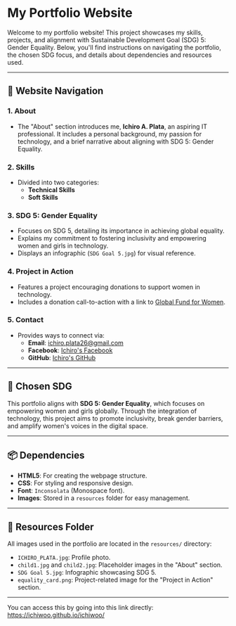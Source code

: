 # My Portfolio Website

Welcome to my portfolio website! This project showcases my skills, projects, and alignment with Sustainable Development Goal (SDG) 5: Gender Equality. Below, you'll find instructions on navigating the portfolio, the chosen SDG focus, and details about dependencies and resources used.

---

## 🔗 **Website Navigation**

### **1. About**
- The "About" section introduces me, **Ichiro A. Plata**, an aspiring IT professional. It includes a personal background, my passion for technology, and a brief narrative about aligning with SDG 5: Gender Equality.
  
### **2. Skills**
- Divided into two categories:
  - **Technical Skills**
  - **Soft Skills**

### **3. SDG 5: Gender Equality**
- Focuses on SDG 5, detailing its importance in achieving global equality.
- Explains my commitment to fostering inclusivity and empowering women and girls in technology.
- Displays an infographic (`SDG Goal 5.jpg`) for visual reference.

### **4. Project in Action**
- Features a project encouraging donations to support women in technology.
- Includes a donation call-to-action with a link to [Global Fund for Women](https://join.globalfundforwomen.org/a/donate-2).

### **5. Contact**
- Provides ways to connect via:
  - **Email**: [ichiro.plata26@gmail.com](mailto:ichiro.plata26@gmail.com)
  - **Facebook**: [Ichiro's Facebook](https://www.facebook.com/ichiro.6969)
  - **GitHub**: [Ichiro's GitHub](https://github.com/ichiwoo)

---

## 🌟 **Chosen SDG**

This portfolio aligns with **SDG 5: Gender Equality**, which focuses on empowering women and girls globally. Through the integration of technology, this project aims to promote inclusivity, break gender barriers, and amplify women's voices in the digital space.

---

## 📦 **Dependencies**

- **HTML5**: For creating the webpage structure.
- **CSS**: For styling and responsive design.
- **Font**: `Inconsolata` (Monospace font).
- **Images**: Stored in a `resources` folder for easy management.

---

## 📂 **Resources Folder**

All images used in the portfolio are located in the `resources/` directory:
- `ICHIRO_PLATA.jpg`: Profile photo.
- `child1.jpg` and `child2.jpg`: Placeholder images in the "About" section.
- `SDG Goal 5.jpg`: Infographic showcasing SDG 5.
- `equality_card.png`: Project-related image for the "Project in Action" section.

---
You can access this by going into this link directly: https://ichiwoo.github.io/ichiwoo/
